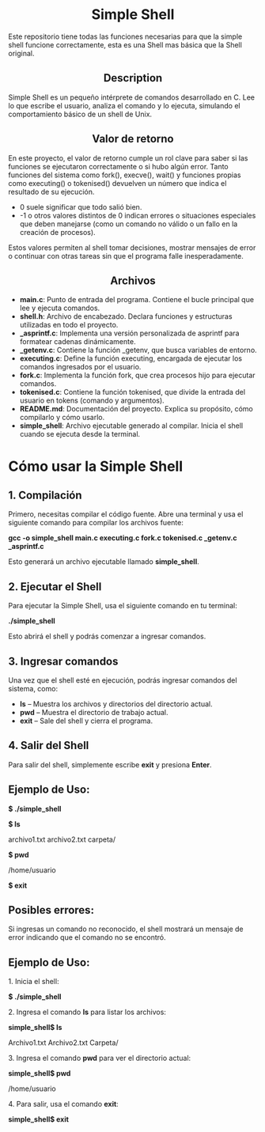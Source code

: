 <h1 align="center">Simple Shell</h1>

Este repositorio tiene todas las funciones necesarias para que la simple shell funcione correctamente, esta es una Shell mas básica que la Shell original.

<h2 align="center">Description</h2>

Simple Shell es un pequeño intérprete de comandos desarrollado en C. Lee lo que escribe el usuario, analiza el comando y lo ejecuta, simulando el comportamiento básico de un shell de Unix.

<h2 align="center">Valor de retorno</h2>

En este proyecto, el valor de retorno cumple un rol clave para saber si las funciones se ejecutaron correctamente o si hubo algún error. Tanto funciones del sistema como fork(), execve(), wait() y funciones propias como executing() o tokenised() devuelven un número que indica el resultado de su ejecución.

<ul>
  <li>0 suele significar que todo salió bien.</li>
  <li>-1 o otros valores distintos de 0 indican errores o situaciones especiales que deben manejarse (como un comando no válido o un fallo en la creación de procesos).</li>
</ul>
Estos valores permiten al shell tomar decisiones, mostrar mensajes de error o continuar con otras tareas sin que el programa falle inesperadamente.

<h2 align="center">Archivos</h2>
<ul>
  <li><strong>main.c</strong>: Punto de entrada del programa. Contiene el bucle principal que lee y ejecuta comandos.</li>
  <li><strong>shell.h</strong>: Archivo de encabezado. Declara funciones y estructuras utilizadas en todo el proyecto.</li>
  <li><strong>_asprintf.c</strong>: Implementa una versión personalizada de asprintf para formatear cadenas dinámicamente.</li>
  <li><strong>_getenv.c</strong>: Contiene la función _getenv, que busca variables de entorno.</li>
  <li><strong>executing.c</strong>: Define la función executing, encargada de ejecutar los comandos ingresados por el usuario.</li>
  <li><strong>fork.c</strong>: Implementa la función fork, que crea procesos hijo para ejecutar comandos.</li>
  <li><strong>tokenised.c</strong>: Contiene la función tokenised, que divide la entrada del usuario en tokens (comando y argumentos).</li>
  <li><strong>README.md</strong>: Documentación del proyecto. Explica su propósito, cómo compilarlo y cómo usarlo.</li>
  <li><strong>simple_shell</strong>: Archivo ejecutable generado al compilar. Inicia el shell cuando se ejecuta desde la terminal.</li>
</ul>


<h1>Cómo usar la Simple Shell</h1>

  <h2>1. Compilación</h2>
  <p>Primero, necesitas compilar el código fuente. Abre una terminal y usa el siguiente comando para compilar los archivos fuente:</p>
  <p><strong>gcc -o simple_shell main.c executing.c fork.c tokenised.c _getenv.c _asprintf.c</strong></p>
  <p>Esto generará un archivo ejecutable llamado <strong>simple_shell</strong>.</p>

  <h2>2. Ejecutar el Shell</h2>
  <p>Para ejecutar la Simple Shell, usa el siguiente comando en tu terminal:</p>
  <p><strong>./simple_shell</strong></p>
  <p>Esto abrirá el shell y podrás comenzar a ingresar comandos.</p>

  <h2>3. Ingresar comandos</h2>
  <p>Una vez que el shell esté en ejecución, podrás ingresar comandos del sistema, como:</p>
  <ul>
    <li><strong>ls</strong> – Muestra los archivos y directorios del directorio actual.</li>
    <li><strong>pwd</strong> – Muestra el directorio de trabajo actual.</li>
    <li><strong>exit</strong> – Sale del shell y cierra el programa.</li>
  </ul>

  <h2>4. Salir del Shell</h2>
  <p>Para salir del shell, simplemente escribe <strong>exit</strong> y presiona <strong>Enter</strong>.</p>

  <h2>Ejemplo de Uso:</h2>
  <p><strong>$ ./simple_shell</strong></p>
  <p><strong>$ ls</strong></p>
  <p>archivo1.txt  archivo2.txt  carpeta/</p>
  <p><strong>$ pwd</strong></p>
  <p>/home/usuario</p>
  <p><strong>$ exit</strong></p>

  <h2>Posibles errores:</h2>
  <p>Si ingresas un comando no reconocido, el shell mostrará un mensaje de error indicando que el comando no se encontró.</p>


<h2>Ejemplo de Uso:</h2>

<p>1. Inicia el shell:</p>
<p><strong>$ ./simple_shell</strong></p>

<p>2. Ingresa el comando <strong>ls</strong> para listar los archivos:</p>
<p><strong>simple_shell$ ls</strong></p>
<p>Archivo1.txt  Archivo2.txt  Carpeta/</p>

<p>3. Ingresa el comando <strong>pwd</strong> para ver el directorio actual:</p>
<p><strong>simple_shell$ pwd</strong></p>
<p>/home/usuario</p>

<p>4. Para salir, usa el comando <strong>exit</strong>:</p>
<p><strong>simple_shell$ exit</strong></p>


